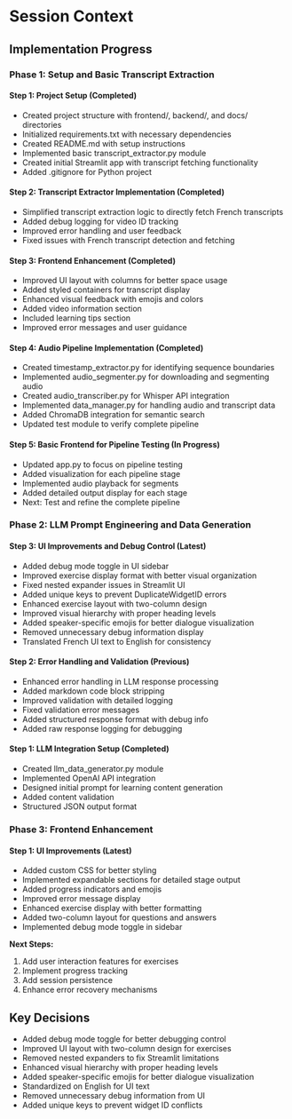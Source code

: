 # Session Context

## Implementation Progress

### Phase 1: Setup and Basic Transcript Extraction

#### Step 1: Project Setup (Completed)
- Created project structure with frontend/, backend/, and docs/ directories
- Initialized requirements.txt with necessary dependencies
- Created README.md with setup instructions
- Implemented basic transcript_extractor.py module
- Created initial Streamlit app with transcript fetching functionality
- Added .gitignore for Python project

#### Step 2: Transcript Extractor Implementation (Completed)
- Simplified transcript extraction logic to directly fetch French transcripts
- Added debug logging for video ID tracking
- Improved error handling and user feedback
- Fixed issues with French transcript detection and fetching

#### Step 3: Frontend Enhancement (Completed)
- Improved UI layout with columns for better space usage
- Added styled containers for transcript display
- Enhanced visual feedback with emojis and colors
- Added video information section
- Included learning tips section
- Improved error messages and user guidance

#### Step 4: Audio Pipeline Implementation (Completed)
- Created timestamp_extractor.py for identifying sequence boundaries
- Implemented audio_segmenter.py for downloading and segmenting audio
- Created audio_transcriber.py for Whisper API integration
- Implemented data_manager.py for handling audio and transcript data
- Added ChromaDB integration for semantic search
- Updated test module to verify complete pipeline

#### Step 5: Basic Frontend for Pipeline Testing (In Progress)
- Updated app.py to focus on pipeline testing
- Added visualization for each pipeline stage
- Implemented audio playback for segments
- Added detailed output display for each stage
- Next: Test and refine the complete pipeline

### Phase 2: LLM Prompt Engineering and Data Generation

#### Step 3: UI Improvements and Debug Control (Latest)
- Added debug mode toggle in UI sidebar
- Improved exercise display format with better visual organization
- Fixed nested expander issues in Streamlit UI
- Added unique keys to prevent DuplicateWidgetID errors
- Enhanced exercise layout with two-column design
- Improved visual hierarchy with proper heading levels
- Added speaker-specific emojis for better dialogue visualization
- Removed unnecessary debug information display
- Translated French UI text to English for consistency

#### Step 2: Error Handling and Validation (Previous)
- Enhanced error handling in LLM response processing
- Added markdown code block stripping
- Improved validation with detailed logging
- Fixed validation error messages
- Added structured response format with debug info
- Added raw response logging for debugging

#### Step 1: LLM Integration Setup (Completed)
- Created llm_data_generator.py module
- Implemented OpenAI API integration
- Designed initial prompt for learning content generation
- Added content validation
- Structured JSON output format

### Phase 3: Frontend Enhancement

#### Step 1: UI Improvements (Latest)
- Added custom CSS for better styling
- Implemented expandable sections for detailed stage output
- Added progress indicators and emojis
- Improved error message display
- Enhanced exercise display with better formatting
- Added two-column layout for questions and answers
- Implemented debug mode toggle in sidebar

**Next Steps:**
1. Add user interaction features for exercises
2. Implement progress tracking
3. Add session persistence
4. Enhance error recovery mechanisms

## Key Decisions
- Added debug mode toggle for better debugging control
- Improved UI layout with two-column design for exercises
- Removed nested expanders to fix Streamlit limitations
- Enhanced visual hierarchy with proper heading levels
- Added speaker-specific emojis for better dialogue visualization
- Standardized on English for UI text
- Removed unnecessary debug information from UI
- Added unique keys to prevent widget ID conflicts 